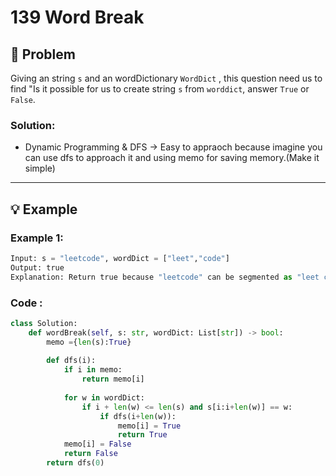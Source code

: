 # 139 Word Break

## 📝 Problem

Giving an string `s` and an wordDictionary `WordDict` , this question need us to find "Is it possible for us to create string `s` from `worddict`, answer `True` or `False`.

### **Solution**:

- Dynamic Programming & DFS -> Easy to appraoch because imagine you can use dfs to approach it and using memo for saving memory.(Make it simple)

---

## 💡 Example

### **Example 1**:

````python
Input: s = "leetcode", wordDict = ["leet","code"]
Output: true
Explanation: Return true because "leetcode" can be segmented as "leet code".
````
### **Code** :

```python
class Solution:
    def wordBreak(self, s: str, wordDict: List[str]) -> bool:
        memo ={len(s):True}
        
        def dfs(i):
            if i in memo:
                return memo[i]
            
            for w in wordDict:
                if i + len(w) <= len(s) and s[i:i+len(w)] == w:
                    if dfs(i+len(w)):
                        memo[i] = True
                        return True 
            memo[i] = False
            return False
        return dfs(0)
````
